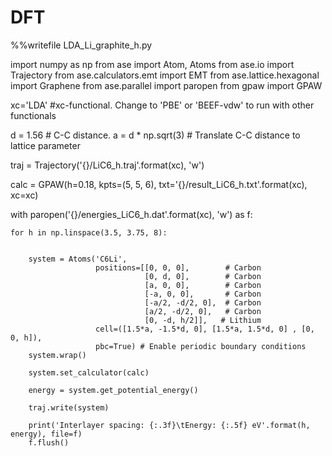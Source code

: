 # DFT

%%writefile LDA_Li_graphite_h.py


import numpy as np
from ase import Atom, Atoms
from ase.io import Trajectory
from ase.calculators.emt import EMT
from ase.lattice.hexagonal import Graphene
from ase.parallel import paropen
from gpaw import GPAW


xc='LDA' #xc-functional. Change to 'PBE' or 'BEEF-vdw' to run with other functionals

d = 1.56  # C-C distance. 
a = d * np.sqrt(3)  # Translate C-C distance to lattice parameter

traj = Trajectory('{}/LiC6_h.traj'.format(xc), 'w')

calc = GPAW(h=0.18,
         kpts=(5, 5, 6),
         txt='{}/result_LiC6_h.txt'.format(xc),
         xc=xc)

with paropen('{}/energies_LiC6_h.dat'.format(xc), 'w') as f:
    
    for h in np.linspace(3.5, 3.75, 8):
        
        
        system = Atoms('C6Li', 
                       positions=[[0, 0, 0],        # Carbon
                                  [0, d, 0],        # Carbon
                                  [a, 0, 0],        # Carbon
                                  [-a, 0, 0],       # Carbon
                                  [-a/2, -d/2, 0],  # Carbon
                                  [a/2, -d/2, 0],   # Carbon
                                  [0, -d, h/2]],   # Lithium
                       cell=([1.5*a, -1.5*d, 0], [1.5*a, 1.5*d, 0] , [0, 0, h]),
                       pbc=True) # Enable periodic boundary conditions
        system.wrap()
        
        system.set_calculator(calc) 
        
        energy = system.get_potential_energy() 
        
        traj.write(system)  
        
        print('Interlayer spacing: {:.3f}\tEnergy: {:.5f} eV'.format(h, energy), file=f)
        f.flush()  
